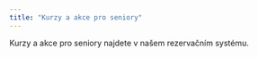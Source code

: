 ```yaml
---
title: "Kurzy a akce pro seniory"
---
```


Kurzy a akce pro seniory najdete v našem rezervačním systému.

